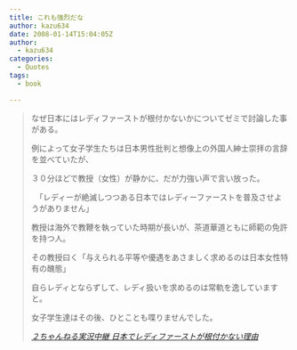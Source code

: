 ```yaml
---
title: これも強烈だな
author: kazu634
date: 2008-01-14T15:04:05Z
author:
  - kazu634
categories:
  - Quotes
tags:
  - book

---
```

<div class="section">
<blockquote title="２ちゃんねる実況中継 日本でレディファーストが根付かない理由" cite="http://res2ch.blog76.fc2.com/blog-entry-2676.html">
<p>
      なぜ日本にはレディファーストが根付かないかについてゼミで討論した事がある。
</p>
    
<p>
      例によって女子学生たちは日本男性批判と想像上の外国人紳士崇拝の言辞を並べていたが、
</p>
    
<p>
      ３０分ほどで教授（女性）が静かに、だが力強い声で言い放った。
</p>
    
<p>
      　「レディーが絶滅しつつある日本ではレディーファーストを普及させようがありません」
</p>
    
<p>
      教授は海外で教鞭を執っていた時期が長いが、茶道華道ともに師範の免許を持つ人。
</p>
    
<p>
      その教授曰く「与えられる平等や優遇をあさましく求めるのは日本女性特有の醜態」
</p>
    
<p>
      自らレディとならずして、レディ扱いを求めるのは常軌を逸していますと。
</p>
    
<p>
      女子学生達はその後、ひとことも喋りませんでした。
</p>
    
<p>
<cite><a href="http://res2ch.blog76.fc2.com/blog-entry-2676.html" onclick="__gaTracker('send', 'event', 'outbound-article', 'http://res2ch.blog76.fc2.com/blog-entry-2676.html', '２ちゃんねる実況中継 日本でレディファーストが根付かない理由');" target="_blank">２ちゃんねる実況中継 日本でレディファーストが根付かない理由</a></cite>
</p>
</blockquote>
</div>
